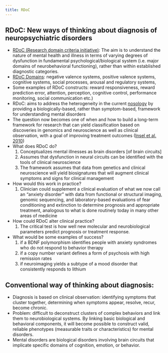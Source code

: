 ```yaml
---
title: RDoC
---
```


## RDoC: New ways of thinking about diagnosis of neuropsychiatric disorders
* [RDoC (Research domain criteria initiative)](https://www.nimh.nih.gov/research/research-funded-by-nimh/rdoc/about-rdoc): The aim is to understand the nature of mental health and illness in terms of varying degrees of dysfunction in fundamental psychological/biological system (i.e. major domains of neurobehavioral functioning), rather than within established diagnostic categories. 
* [RDoC Domains](https://www.nimh.nih.gov/research/research-funded-by-nimh/rdoc/constructs): negative valence systems, positive valence systems, cognitive systems, social processes, arousal and regulatory systems, 
* Some examples of RDoC constructs: reward responsiveness, reward prediction error, attention, perception, cognitive control, performance monitoring, social communication etc.)
* RDoC:  aims to address the heterogeneity in the current [nosology](https://en.wikipedia.org/wiki/Nosology) by providing a biologically-based, rather than symptom-based, framework for understanding mental disorders
* The question now becomes one of when and how to build a long-term framework for research that can yield classification based on discoveries in genomics and neuroscience as well as clinical observation, with a goal of improving treatment outcomes ([Insel et al. 2010](https://ajp.psychiatryonline.org/doi/full/10.1176/appi.ajp.2010.09091379))
* What does RDoC do? 
    1. Conceptualizes mental illnesses as brain disorders [of brain circuits]
    2. Assumes that dysfunction in neural circuits can be identified with the tools of clinical neuroscience
    3. The framework assumes that data from genetics and clinical neuroscience will yield biosignatures that will augment clinical symptoms and signs for clinical management
* How would this work in practice? 
    1. Clinician could supplement a clinical evaluation of what we now call an “anxiety disorder” with data from functional or structural imaging, genomic sequencing, and laboratory-based evaluations of fear conditioning and extinction to determine prognosis and appropriate treatment, analogous to what is done routinely today in many other areas of medicine
* How could RDoC alter clinical practice? 
    1. The critical test is how well new molecular and neurobiological parameters predict prognosis or treatment response. 
* What would be some examples of success?
    1. if a BDNF polymorphism identifies people with anxiety syndromes who do not respond to behavior therapy
    2. if a copy number variant defines a form of psychosis with high remission rates
    3. if neuroimaging yields a subtype of a mood disorder that consistently responds to lithium

## Conventional way of thinking about diagnosis: 
* Diagnosis is based on clinical observation: identifying symptoms that cluster together, determining when symptoms appear, resolve, recur, become chronic. 
* Problem: difficult to deconstruct clusters of complex behaviors and link them to neurobiological systems. 
By linking basic biological and behavioral components, it will become possible to construct valid, reliable phenotypes (measurable traits or characteristics) for mental disorders.
* Mental disorders are biological disorders involving brain circuits that implicate specific domains of cognition, emotion, or behavior.
